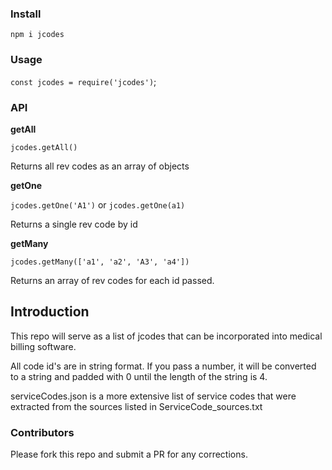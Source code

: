 ### Install
`npm i jcodes`

### Usage
`const jcodes = require('jcodes')`;

### API
**getAll**

`jcodes.getAll()`

Returns all rev codes as an array of objects

**getOne** 

`jcodes.getOne('A1')` or `jcodes.getOne(a1)`

Returns a single rev code by id

**getMany**

`jcodes.getMany(['a1', 'a2', 'A3', 'a4'])`

Returns an array of rev codes for each id passed.

## Introduction

This repo will serve as a list of jcodes that can be incorporated into medical billing software.

All code id's are in string format. If you pass a number, it will be converted to a string and padded with 0 until the length of the string is 4.

serviceCodes.json is a more extensive list of service codes that were extracted from the sources listed in ServiceCode_sources.txt

### Contributors

Please fork this repo and submit a PR for any corrections.